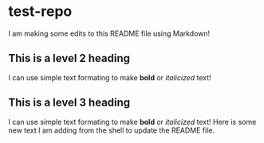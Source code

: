 # test-repo

I am making some edits to this README file using Markdown!

## This is a level 2 heading

I can use simple text formating to make **bold** or *italicized* text!

## This is a level 3 heading

I can use simple text formating to make **bold** or *italicized* text!
Here is some new text I am adding from the shell to update the README file.
